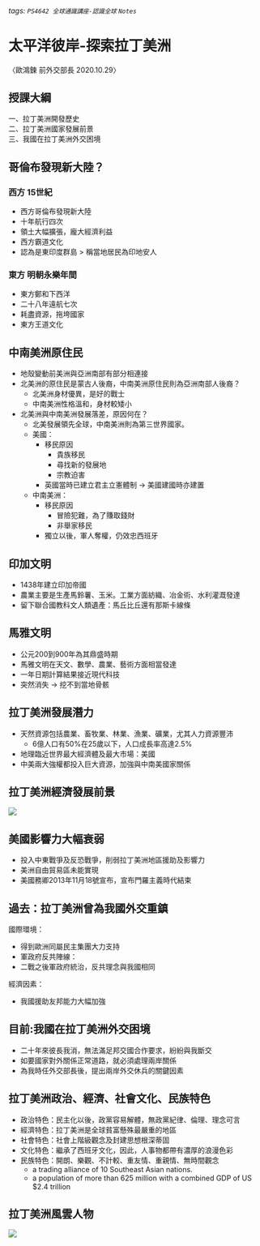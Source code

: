 ###### tags: `PS4642 全球通識講座-認識全球` `Notes`
# 太平洋彼岸-探索拉丁美洲 
〈歐鴻鍊 前外交部長 2020.10.29〉


## 授課大綱
一、拉丁美洲開發歷史  
二、拉丁美洲國家發展前景  
三、我國在拉丁美洲外交困境  


## 哥倫布發現新大陸？
### 西方 15世紀
* 西方哥倫布發現新大陸
* 十年航行四次
* 領土大幅擴張，龐大經濟利益
* 西方霸道文化
* 認為是東印度群島 > 稱當地居民為印地安人
### 東方 明朝永樂年間
* 東方鄭和下西洋
* 二十八年遠航七次
* 耗盡資源，拖垮國家
* 東方王道文化


## 中南美洲原住民
* 地殼變動前美洲與亞洲南部有部分相連接
* 北美洲的原住民是蒙古人後裔，中南美洲原住民則為亞洲南部人後裔？
    * 北美洲身材優異，是好的戰士
    * 中南美洲性格溫和，身材較矮小
* 北美洲與中南美洲發展落差，原因何在？
    * 北美發展領先全球，中南美洲則為第三世界國家。
    * 美國：
        * 移民原因
            * 貴族移民
            * 尋找新的發展地
            * 宗教迫害
        * 英國當時已建立君主立憲體制 -> 美國建國時亦建置
    * 中南美洲：
        * 移民原因
            * 冒險犯難，為了賺取錢財
            * 非舉家移民
        * 獨立以後，軍人奪權，仍效忠西班牙


## 印加文明
* 1438年建立印加帝國
* 農業主要是生產馬鈴薯、玉米。工業方面紡織、冶金術、水利灌溉發達
* 留下聯合國教科文人類遺產：馬丘比丘還有那斯卡線條


## 馬雅文明
* 公元200到900年為其鼎盛時期
* 馬雅文明在天文、數學、農業、藝術方面相當發達
* 一年日期計算結果接近現代科技
* 突然消失 -> 挖不到當地骨骸


## 拉丁美洲發展潛力
* 天然資源包括農業、畜牧業、林業、漁業、礦業，尤其人力資源豐沛
    * 6億人口有50%在25歲以下，人口成長率高達2.5%
* 地理臨近世界最大經濟體及最大市場：美國
* 中美兩大強權都投入巨大資源，加強與中南美國家關係


## 拉丁美洲經濟發展前景
![](https://i.imgur.com/LI2r45X.png)


## 美國影響力大幅衰弱
* 投入中東戰爭及反恐戰爭，削弱拉丁美洲地區援助及影響力
* 美洲自由貿易區未能實現
* 美國務卿2013年11月18號宣布，宣布門羅主義時代結束


## 過去：拉丁美洲曾為我國外交重鎮
國際環境：  
* 得到歐洲同屬民主集團大力支持  
* 軍政府反共陣線：  
* 二戰之後軍政府統治，反共理念與我國相同  

經濟因素：
* 我國援助友邦能力大幅加強


## 目前:我國在拉丁美洲外交困境
* 二十年來彼長我消，無法滿足邦交國合作要求，紛紛與我斷交
* 如要國家對外關係正常道路，就必須處理兩岸關係
* 為我時任外交部長後，提出兩岸外交休兵的關鍵因素


## 拉丁美洲政治、經濟、社會文化、民族特色
* 政治特色：民主化以後，政黨容易解體，無政黨紀律、倫理、理念可言
* 經濟特色：拉丁美洲是全球貧富懸殊最嚴重的地區
* 社會特色：社會上階級觀念及封建思想根深蒂固
* 文化特色：繼承了西班牙文化，因此，人事物都帶有濃厚的浪漫色彩
* 民族特色：開朗、樂觀、不計較、重友情、重親情、無時間觀念
    * a trading alliance of 10 Southeast Asian nations. 
    * a population of more than 625 million with a combined GDP of US $2.4 trillion


## 拉丁美洲風雲人物
![](https://i.imgur.com/MJIGvIN.jpg)


